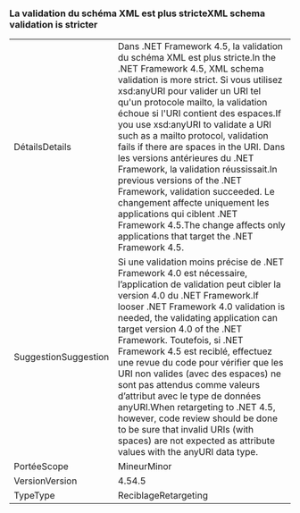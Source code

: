 ### <a name="xml-schema-validation-is-stricter"></a><span data-ttu-id="617d6-101">La validation du schéma XML est plus stricte</span><span class="sxs-lookup"><span data-stu-id="617d6-101">XML schema validation is stricter</span></span>

|   |   |
|---|---|
|<span data-ttu-id="617d6-102">Détails</span><span class="sxs-lookup"><span data-stu-id="617d6-102">Details</span></span>|<span data-ttu-id="617d6-103">Dans .NET Framework 4.5, la validation du schéma XML est plus stricte.</span><span class="sxs-lookup"><span data-stu-id="617d6-103">In the .NET Framework 4.5, XML schema validation is more strict.</span></span> <span data-ttu-id="617d6-104">Si vous utilisez xsd:anyURI pour valider un URI tel qu'un protocole mailto, la validation échoue si l'URI contient des espaces.</span><span class="sxs-lookup"><span data-stu-id="617d6-104">If you use xsd:anyURI to validate a URI such as a mailto protocol, validation fails if there are spaces in the URI.</span></span> <span data-ttu-id="617d6-105">Dans les versions antérieures du .NET Framework, la validation réussissait.</span><span class="sxs-lookup"><span data-stu-id="617d6-105">In previous versions of the .NET Framework, validation succeeded.</span></span> <span data-ttu-id="617d6-106">Le changement affecte uniquement les applications qui ciblent .NET Framework 4.5.</span><span class="sxs-lookup"><span data-stu-id="617d6-106">The change affects only applications that target the .NET Framework 4.5.</span></span>|
|<span data-ttu-id="617d6-107">Suggestion</span><span class="sxs-lookup"><span data-stu-id="617d6-107">Suggestion</span></span>|<span data-ttu-id="617d6-108">Si une validation moins précise de .NET Framework 4.0 est nécessaire, l’application de validation peut cibler la version 4.0 du .NET Framework.</span><span class="sxs-lookup"><span data-stu-id="617d6-108">If looser .NET Framework 4.0 validation is needed, the validating application can target version 4.0 of the .NET Framework.</span></span> <span data-ttu-id="617d6-109">Toutefois, si .NET Framework 4.5 est reciblé, effectuez une revue du code pour vérifier que les URI non valides (avec des espaces) ne sont pas attendus comme valeurs d’attribut avec le type de données anyURI.</span><span class="sxs-lookup"><span data-stu-id="617d6-109">When retargeting to .NET 4.5, however, code review should be done to be sure that invalid URIs (with spaces) are not expected as attribute values with the anyURI data type.</span></span>|
|<span data-ttu-id="617d6-110">Portée</span><span class="sxs-lookup"><span data-stu-id="617d6-110">Scope</span></span>|<span data-ttu-id="617d6-111">Mineur</span><span class="sxs-lookup"><span data-stu-id="617d6-111">Minor</span></span>|
|<span data-ttu-id="617d6-112">Version</span><span class="sxs-lookup"><span data-stu-id="617d6-112">Version</span></span>|<span data-ttu-id="617d6-113">4.5</span><span class="sxs-lookup"><span data-stu-id="617d6-113">4.5</span></span>|
|<span data-ttu-id="617d6-114">Type</span><span class="sxs-lookup"><span data-stu-id="617d6-114">Type</span></span>|<span data-ttu-id="617d6-115">Reciblage</span><span class="sxs-lookup"><span data-stu-id="617d6-115">Retargeting</span></span>|

